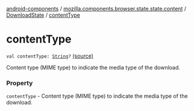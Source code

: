 [android-components](../../index.md) / [mozilla.components.browser.state.state.content](../index.md) / [DownloadState](index.md) / [contentType](./content-type.md)

# contentType

`val contentType: `[`String`](https://kotlinlang.org/api/latest/jvm/stdlib/kotlin/-string/index.html)`?` [(source)](https://github.com/mozilla-mobile/android-components/blob/master/components/browser/state/src/main/java/mozilla/components/browser/state/state/content/DownloadState.kt#L23)

Content type (MIME type) to indicate the media type of the download.

### Property

`contentType` - Content type (MIME type) to indicate the media type of the download.